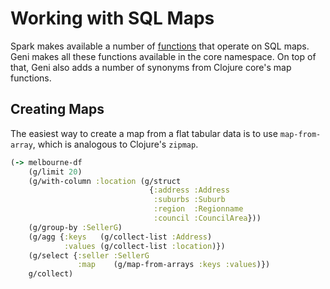 # Working with SQL Maps

Spark makes available a number of [functions](https://spark.apache.org/docs/latest/api/scala/org/apache/spark/sql/functions$.html) that operate on SQL maps. Geni makes all these functions available in the core namespace. On top of that, Geni also adds a number of synonyms from Clojure core's map functions.

## Creating Maps

The easiest way to create a map from a flat tabular data is to use `map-from-array`, which is analogous to Clojure's `zipmap`.

```clojure
(-> melbourne-df
    (g/limit 20)
    (g/with-column :location (g/struct
                               {:address :Address
                                :suburbs :Suburb
                                :region  :Regionname
                                :council :CouncilArea}))
    (g/group-by :SellerG)
    (g/agg {:keys   (g/collect-list :Address)
            :values (g/collect-list :location)})
    (g/select {:seller :SellerG
               :map    (g/map-from-arrays :keys :values)})
    g/collect)
```
